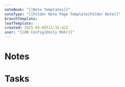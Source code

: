 ```yaml
---
noteBook: "[[Note Templates]]"
noteType: "[[Folder Note Page Template|Folder Note]]"
branchTemplate:
leafTemplate:
created: 2025-03-09T13:32:42Z
user: "[[00 Config|Emily Mohr]]"
---
```

# Notes
# Tasks
